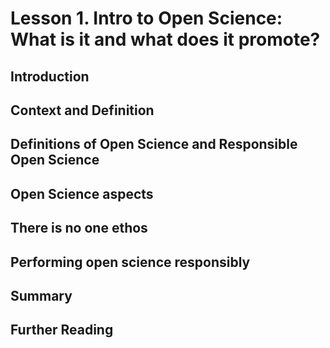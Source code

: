 # Lesson 1. Intro to Open Science: What is it and what does it promote?

## Introduction

## Context and Definition

## Definitions of Open Science and Responsible Open Science

## Open Science aspects

## There is no one ethos

## Performing open science responsibly

## Summary

## Further Reading
